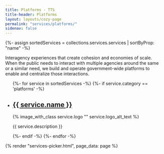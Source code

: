 ```yaml
---
title: Platforms - TTS
title-header: Platforms
layout: layouts/cozy-page
permalink: "services/platforms/"
sidenav: false
---
```


{%- assign sortedServices = collections.services.services | sortByProp: "name" -%}
<div class="grid-row padding-bottom-4">
  <p>
    <span class="text-bold">Interagency experiences that create cohesion and economies of scale.</span>
When the public needs to interact with multiple agencies around the same or a similar need, we build and operate government-wide platforms to enable and centralize those interactions.
  </p>
  <ul class="usa-card-group">
{%- for service in sortedServices -%}
{%- if service.category == 'platforms' -%}
    <li class="service usa-card tablet:grid-col-4">
      <div class="usa-card__container text-center display-flex">
        <div class="usa-card__header">
          <h2 class="usa-card__heading"><a href="{{ service.link}}">{{ service.name }}</a></h2>
        </div>
        <div class="usa-card__media usa-card__media--inset flex-align-self-center">
          <div class="usa-card__img tts-service-logo">
            {% image_with_class service.logo "" service.logo_alt_text %}
          </div>
        </div>
        <div class="usa-card__body">
          <p>{{ service.description }}</p>
        </div>
      </div>
    </li>
{%- endif -%}
{%- endfor -%}
  </ul>
</div>

{% render "services-picker.html", page_data: page %}
